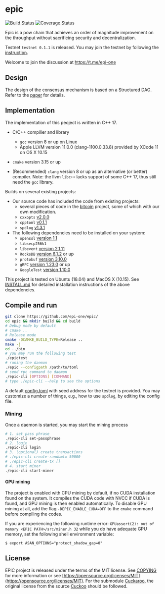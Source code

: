 # epic

[![Build Status](https://travis-ci.com/EPI-ONE/epic.svg?token=xx2m4HADP8ipz4gYg3xd&branch=master)](https://travis-ci.com/EPI-ONE/epic)
[![Coverage Status](https://coveralls.io/repos/github/EPI-ONE/epic/badge.svg?branch=master&t=OvdAhL)](https://coveralls.io/github/EPI-ONE/epic?branch=master)

Epic is a pow chain that achieves an order of magnitude improvement on the throughput without sacrificing  security and decentralization.

Testnet `testnet 0.1.1` is released. You may join the testnet by following the [instruction](#compile-and-run).

Welcome to join the discussion at https://t.me/epi-one

## Design

The design of the consensus mechanism is based on a Structured DAG. Refer to the [paper](https://arxiv.org/abs/1901.02755) for details.

## Implementation

The implementation of this peoject is written in C++ 17.

- C/C++ compilier and library
    - `gcc` version 8 or up on Linux
    - Apple LLVM version 11.0.0 (clang-1100.0.33.8) provided by XCode 11 on OS X 10.15

- `cmake` version 3.15 or up

- (Recommended) `clang` version 8 or up as an alternative (or better) compiler.
  Note: the llvm `libc++` lacks support of some C++ 17, thus still need the `gcc` library.

Builds on several existing projects:

- Our source code has included the code from existing projects:
    - several pieces of code in the [bitcoin](https://github.com/bitcoin/bitcoin) project, some of which with our own modification.
    - `cxxopts` [v2.0.0](https://github.com/jarro2783/cxxopts)
    - `cpptoml` [v0.1.1](https://github.com/skystrife/cpptoml)
    - `spdlog` [v1.3.1](https://github.com/gabime/spdlog) 
- The following dependencies need to be installed on your system:
    - `openssl` [version 1.1](https://github.com/openssl/openssl)
    - `libsecp256k1`
    - `libevent` [version 2.1.11](https://github.com/libevent/libevent/releases)
    - `RocksDB` [version 6.1.2](https://github.com/facebook/rocksdb) or up
    - `protobuf` [version 3.10.0](https://github.com/protocolbuffers/protobuf) 
    - `gRPC` [version 1.23.0](https://github.com/grpc/grpc) or up
    - `GoogleTest` [version 1.10.0](https://github.com/google/googletest)

This project is tested on Ubuntu (18.04) and MacOS X (10.15). See [INSTALL.md](./INSTALL.md) for detailed installation instructions of the above dependencies.

## Compile and run

```bash
git clone https://github.com/epi-one/epic/
cd epic && mkdir build && cd build
# Debug mode by default
# cmake ..
# Release mode
cmake -DCAMKE_BUILD_TYPE=Release ..
make -j
cd ../bin
# you may run the following test
./epictest
# runing the daemon
./epic --configpath /path/to/toml
# send rpc command to daemon
./epic-cli [OPTIONS] [COMMAND]
# type ./epic-cli --help to see the options
```

A default [config.toml](./config.toml) with seed address for the testnet is provided. You may customize a number of things, e.g., how to use `spdlog`, by editing the config file.

### Mining

Once a daemon is started, you may start the mining process

```bash
# 1. set pass phrase
./epic-cli set-passphrase
# 2. login
./epic-cli login
# 3. (optional) create transactions
# ./epic-cli create-randomtx 50000
# ./epic-cli create-tx []
# 4. start miner
./epic-cli start-miner
```

#### GPU mining

The project is enabled with CPU mining by default, if no CUDA installation found on the system.
It compiles the CUDA code with NVCC if CUDA is found, and GPU mining is then enabled automatically.
To disable GPU mining at all, add the flag `-DEPIC_ENABLE_CUDA=OFF` to the `cmake` command before compiling the codes.

If you are experiencing the following runtime error: `GPUassert(2): out of memory <EPIC PATH>/src/miner.h 32` while you do have adequate GPU memory, set the following shell environment variable:


``` shell
$ export ASAN_OPTIONS="protect_shadow_gap=0"
```

## License

EPIC project is released under the terms of the MIT license. See [COPYING](COPYING) for more
information or see [https://opensource.org/licenses/MIT](https://opensource.org/licenses/MIT). For the submodule [Cuckaroo](src/cuckaroo), the original license from the source [Cuckoo](https://github.com/tromp/cuckoo/blob/master/LICENSE.txt) should be followed.